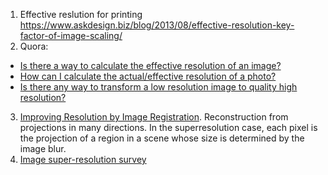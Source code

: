 1. Effective reslution for printing https://www.askdesign.biz/blog/2013/08/effective-resolution-key-factor-of-image-scaling/
2. Quora:
  + [Is there a way to calculate the effective resolution of an image?](https://www.quora.com/Is-there-a-way-to-calculate-the-effective-resolution-of-an-image)
  + [How can I calculate the actual/effective resolution of a photo?](https://www.quora.com/How-can-I-calculate-the-actual-effective-resolution-of-a-photo)
  + [Is there any way to transform a low resolution image to quality high resolution?](https://www.quora.com/Is-there-any-way-to-transform-a-low-resolution-image-to-quality-high-resolution)
3. [Improving Resolution by Image Registration](material/improving_resolution_registration.pdf). Reconstruction from projections in many directions. In the superresolution case, each pixel is the projection of a region in a scene whose size is determined by the image blur.
4. [Image super-resolution survey](material/image_superresolultion_survey.pdf)
